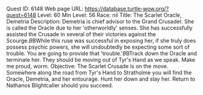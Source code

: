 Quest ID: 6148
Web page URL: https://database.turtle-wow.org/?quest=6148
Level: 60
Min Level: 56
Race: nil
Title: The Scarlet Oracle, Demetria
Description: Demetria is chief advisor to the Grand Crusader. She is called the Oracle due to her 'otherworldly' senses. She has successfully assisted the Crusade in several of their victories against the Scourge.$B$BWhile this ruse was successful in exposing her, if she truly does possess psychic powers, she will undoubtedly be expecting some sort of trouble. You are going to provide that 'trouble.'$B$BTrack down the Oracle and terminate her. They should be moving out of Tyr's Hand as we speak. Make me proud, worm.
Objective: The Scarlet Crusade is on the move. Somewhere along the road from Tyr's Hand to Stratholme you will find the Oracle, Demetria, and her entourage. Hunt her down and slay her. Return to Nathanos Blightcaller should you succeed.
